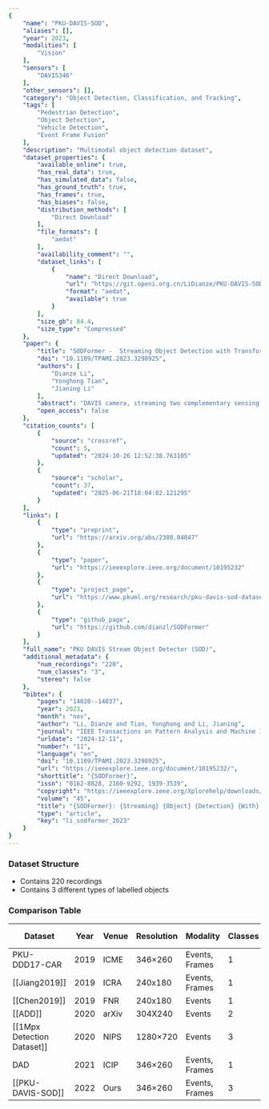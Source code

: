 ```yaml
---
{
    "name": "PKU-DAVIS-SOD",
    "aliases": [],
    "year": 2023,
    "modalities": [
        "Vision"
    ],
    "sensors": [
        "DAVIS346"
    ],
    "other_sensors": [],
    "category": "Object Detection, Classification, and Tracking",
    "tags": [
        "Pedestrian Detection",
        "Object Detection",
        "Vehicle Detection",
        "Event Frame Fusion"
    ],
    "description": "Multimodal object detection dataset",
    "dataset_properties": {
        "available_online": true,
        "has_real_data": true,
        "has_simulated_data": false,
        "has_ground_truth": true,
        "has_frames": true,
        "has_biases": false,
        "distribution_methods": [
            "Direct Download"
        ],
        "file_formats": [
            "aedat"
        ],
        "availability_comment": "",
        "dataset_links": [
            {
                "name": "Direct Download",
                "url": "https://git.openi.org.cn/LiDianze/PKU-DAVIS-SOD/datasets",
                "format": "aedat",
                "available": true
            }
        ],
        "size_gb": 84.4,
        "size_type": "Compressed"
    },
    "paper": {
        "title": "SODFormer -  Streaming Object Detection with Transformer Using Events and Frames",
        "doi": "10.1109/TPAMI.2023.3298925",
        "authors": [
            "Dianze Li",
            "Yonghong Tian",
            "Jianing Li"
        ],
        "abstract": "DAVIS camera, streaming two complementary sensing modalities of asynchronous events and frames, has gradually been used to address major object detection challenges (e.g., fast motion blur and low-light). However, how to effectively leverage rich temporal cues and fuse two heterogeneous visual streams remains a challenging endeavor. To address this challenge, we propose a novel streaming object detector with Transformer, namely SODFormer, which first integrates events and frames to continuously detect objects in an asynchronous manner. Technically, we first build a large-scale multimodal neuromorphic object detection dataset (i.e., PKU-DAVIS-SOD) over 1080.1 k manual labels. Then, we design a spatiotemporal Transformer architecture to detect objects via an end-to-end sequence prediction problem, where the novel temporal Transformer module leverages rich temporal cues from two visual streams to improve the detection performance. Finally, an asynchronous attention-based fusion module is proposed to integrate two heterogeneous sensing modalities and take complementary advantages from each end, which can be queried at any time to locate objects and break through the limited output frequency from synchronized frame-based fusion strategies. The results show that the proposed SODFormer outperforms four state-of-the-art methods and our eight baselines by a significant margin. We also show that our unifying framework works well even in cases where the conventional frame-based camera fails, e.g., high-speed motion and low-light conditions. Our dataset and code can be available at https://github.com/dianzl/SODFormer",
        "open_access": false
    },
    "citation_counts": [
        {
            "source": "crossref",
            "count": 5,
            "updated": "2024-10-26 12:52:38.763105"
        },
        {
            "source": "scholar",
            "count": 37,
            "updated": "2025-06-21T18:04:02.121295"
        }
    ],
    "links": [
        {
            "type": "preprint",
            "url": "https://arxiv.org/abs/2308.04047"
        },
        {
            "type": "paper",
            "url": "https://ieeexplore.ieee.org/document/10195232"
        },
        {
            "type": "project_page",
            "url": "https://www.pkuml.org/research/pku-davis-sod-dataset.html"
        },
        {
            "type": "github_page",
            "url": "https://github.com/dianzl/SODFormer"
        }
    ],
    "full_name": "PKU DAVIS Stream Object Detector (SOD)",
    "additional_metadata": {
        "num_recordings": "220",
        "num_classes": "3",
        "stereo": false
    },
    "bibtex": {
        "pages": "14020--14037",
        "year": 2023,
        "month": "nov",
        "author": "Li, Dianze and Tian, Yonghong and Li, Jianing",
        "journal": "IEEE Transactions on Pattern Analysis and Machine Intelligence",
        "urldate": "2024-12-11",
        "number": "11",
        "language": "en",
        "doi": "10.1109/TPAMI.2023.3298925",
        "url": "https://ieeexplore.ieee.org/document/10195232/",
        "shorttitle": "{SODFormer}",
        "issn": "0162-8828, 2160-9292, 1939-3539",
        "copyright": "https://ieeexplore.ieee.org/Xplorehelp/downloads/license-information/IEEE.html",
        "volume": "45",
        "title": "{SODFormer}: {Streaming} {Object} {Detection} {With} {Transformer} {Using} {Events} and {Frames}",
        "type": "article",
        "key": "li_sodformer_2023"
    }
}
---
```


### Dataset Structure

- Contains 220 recordings
- Contains 3 different types of labelled objects

### Comparison Table

| Dataset                      | Year | Venue | Resolution | Modality       | Classes | Boxes   | Label  | Frequency | High-speed | Low-light |
| ---------------------------- | ---- | ----- | ---------- | -------------- | ------- | ------- | ------ | --------- | ---------- | --------- |
| PKU-DDD17-CAR                | 2019 | ICME  | 346×260    | Events, Frames | 1       | 3155    | Manual | 1 Hz      | N          | Y         |
| \[[Jiang2019]\]              | 2019 | ICRA  | 240x180    | Events, Frames | 1       | 9203    | Manual | 1 Hz      | N          | N         |
| \[[Chen2019]\]               | 2019 | FNR   | 240x180    | Events         | 1       | 28109   | Manual | 1 Hz      | N          | N         |
| \[[ADD]\]                    | 2020 | arXiv | 304X240    | Events         | 2       | 255k    | Pseudo | 1, 4 Hz   | N          | Y         |
| \[[1Mpx Detection Dataset]\] | 2020 | NIPS  | 1280×720   | Events         | 3       | 25M     | Pseudo | 60 Hz     | N          | Y         |
| DAD                          | 2021 | ICIP  | 346×260    | Events, Frames | 1       | 6427    | Manual | 1 Hz      | N          | Y         |
| \[[PKU-DAVIS-SOD]\]          | 2022 | Ours  | 346×260    | Events, Frames | 3       | 1080.1k | Manual | 25 Hz     | Y          | Y         |
